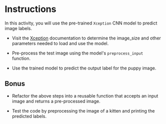 # Instructions

In this activity, you will use the pre-trained `Xception` CNN model to predict image labels.

* Visit the [Xception](https://keras.io/applications/#xception) documentation to determine the image_size and other parameters needed to load and use the model.

* Pre-process the test image using the model's `preprocess_input` function.

* Use the trained model to predict the output label for the puppy image.

## Bonus

* Refactor the above steps into a reusable function that accepts an input image and returns a pre-processed image.

* Test the code by preprocessing the image of a kitten and printing the predicted labels.
